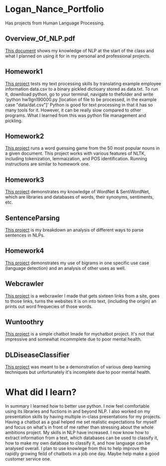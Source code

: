 # Logan_Nance_Portfolio
 Has projects from Human Language Processing.
## Overview_Of_NLP.pdf
[This document](Overview_Of_NLP.pdf) shows my knowledge of NLP at the start of the class and what I planned on using it for in my personal and professional projects.
## Homework1
[This project](Homework1) tests my text processing skills by translating example employee information data.csv to a binary pickled dictioary stored as data.txt.
To run it, downlload python, go to your terminal, navigate to thefolder and write 'python hw1lgn190000.py [location of file to be processed, in the example case "data/dat.csv"]'
Python is good for text processing in that it has so many tools for it. However, it can be really slow compared to other programs.
What I learned from this was python file management and pickling.
## Homework2
[This project](Homework2) runs a word guessing game from the 50 most popular nouns in a given document. This project works with various features of NLTK, including tokenization, lemmaization, and POS identification. Running instructions are similar to homework one.
## Homework3
[This project](Homework3.pdf) demonstrates my knowledge of WordNet & SentiWordNet, which are libraries and databases of words, their synonyms, sentiments, etc.
## SentenceParsing
[This project](SentenceParsing.pdf) is my breakdown an analysis of different ways to parse sentences in NLPs. 
## Homework4
[This project](Homework4) demonstrates my use of bigrams in one specific use case (language detection) and an analysis of other uses as well.
## Webcrawler
[This project](Webcrawler) is a webcrawler I made that gets sixteen links from a site, goes to those links, turns the websites it is on into text, (including the origin) an prints out word frequecies of those words.
## Wuntoothry
[This project](Webcrawler) is a simple chatbot Imade for mychatbot project. It's not that impressive and somewhat incommplete due to poor mental health.
## DLDiseaseClassifier
[This project](DLDiseaseClassifier) was meant to be a demonstration of various deep learning techniques but unfortunately it's incomplete due to poor mental health.
# What did I learn?
In summary I learned how to better use python. I now feel comfortable using its libraries and fuctions in and beyond NLP. I also worked on my presentation skills by having multiple in-class presentations for my projects. Having a chatbot as a goal helped me set realistic expectations for myself and focus on what's in front of me rather than stressing about the whole ambitions project.
My skills in NLP have increased. I now know how to extract information from a text, which databases can be used to classify it, how to make my own database to classify it, and how language can be analysed overall. I plan to use knowlege from this to help improve the  rapidly growing feild of chatbots in a job one day. Maybe help make a good customer service one.
